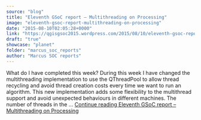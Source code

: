 ```yaml
---
source: "blog"
title: "Eleventh GSoC report – Multithreading on Processing"
image: "eleventh-gsoc-report-multithreading-on-processing"
date: "2015-08-10T02:05:28+0000"
link: "https://qgisgsoc2015.wordpress.com/2015/08/10/eleventh-gsoc-report-multithreading-on-processing/"
draft: "true"
showcase: "planet"
folder: "marcus_soc_reports"
author: "Marcus SOC reports"
---
```


What do I have completed this week? During this week I have changed the multithreading implementation to use the QThreadPool to allow thread recycling and avoid thread creation costs every time we want to run an algorithm. This new implementation adds some flexibility to the multithread support and avoid unexpected behaviours in different machines. The number of threads in the &#8230; <a class="more-link" href="https://qgisgsoc2015.wordpress.com/2015/08/10/eleventh-gsoc-report-multithreading-on-processing/">Continue reading <span class="screen-reader-text">Eleventh GSoC report &#8211; Multithreading on&#160;Processing</span></a>
